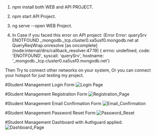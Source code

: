 1) npm install both WEB and API PROJECT.
2) npm start API Project.
3) ng serve --open WEB Project.

4) In Case if you faced this error on API project:
(Error Error: querySrv ENOTFOUND _mongodb._tcp.cluster0.xa5usf0.mongodb.net
    at QueryReqWrap.onresolve [as oncomplete] (node:internal/dns/callback_resolver:47:19) {
  errno: undefined,
  code: 'ENOTFOUND',
  syscall: 'querySrv',
  hostname: '_mongodb._tcp.cluster0.xa5usf0.mongodb.net')

Then Try to connect other networks on your system, Or you can connect your hotspot for just testing my project.


#Student Management Login Form
![Login Page](https://user-images.githubusercontent.com/100954492/186190883-7493cc16-88ce-45a9-b7a1-c52df30e4d09.png)


#Student Management Registration Form
![Registration_Page](https://user-images.githubusercontent.com/100954492/186191196-3dd0800c-18bd-49fd-9390-4a8ce97700a2.png)


#Student Management Email Confirmation Form
![Email_Confirmation](https://user-images.githubusercontent.com/100954492/186191273-d95549b4-ebb9-4122-bc73-ced1a5ccb64f.png)


#Student Management Password Reset Form
![Password_Reset](https://user-images.githubusercontent.com/100954492/186191343-b76b3566-a283-4f22-a0d5-2f97450a3f75.png)


#Student Management Dashboard with Authguard applied.
![Dashboard_Page](https://user-images.githubusercontent.com/100954492/186191611-b1e29d75-4b67-4184-946e-2d705f3cb00a.png)
